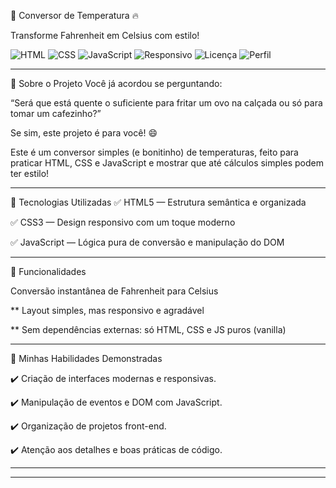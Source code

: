 🧊 Conversor de Temperatura 🔥

Transforme Fahrenheit em Celsius com estilo!

![HTML](https://img.shields.io/badge/HTML5-E34F26?style=flat&logo=html5&logoColor=white)
![CSS](https://img.shields.io/badge/CSS3-1572B6?style=flat&logo=css3&logoColor=white)
![JavaScript](https://img.shields.io/badge/JavaScript-F7DF1E?style=flat&logo=javascript&logoColor=black)
![Responsivo](https://img.shields.io/badge/Responsivo-Sim-brightgreen)
![Licença](https://img.shields.io/badge/licença-MIT-green)
![Perfil](https://img.shields.io/badge/Feito%20por-MarcioSousa-blueviolet)


---


🧠 Sobre o Projeto
Você já acordou se perguntando:

“Será que está quente o suficiente para fritar um ovo na calçada ou só para tomar um cafezinho?”

Se sim, este projeto é para você! 😄

Este é um conversor simples (e bonitinho) de temperaturas, feito para praticar HTML, CSS e JavaScript e mostrar que até cálculos simples podem ter estilo!

***

🚀 Tecnologias Utilizadas
✅ HTML5 — Estrutura semântica e organizada

✅ CSS3 — Design responsivo com um toque moderno

✅ JavaScript — Lógica pura de conversão e manipulação do DOM

---

🧪 Funcionalidades

Conversão instantânea de Fahrenheit para Celsius


** Layout simples, mas responsivo e agradável


** Sem dependências externas: só HTML, CSS e JS puros (vanilla)

---

💼 Minhas Habilidades Demonstradas

✔️ Criação de interfaces modernas e responsivas.

✔️ Manipulação de eventos e DOM com JavaScript.

✔️ Organização de projetos front-end.

✔️ Atenção aos detalhes e boas práticas de código.

---
---
